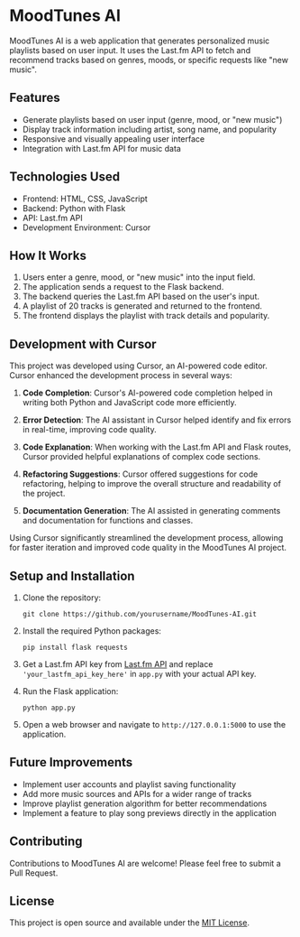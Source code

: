 # MoodTunes AI

MoodTunes AI is a web application that generates personalized music playlists based on user input. It uses the Last.fm API to fetch and recommend tracks based on genres, moods, or specific requests like "new music".

## Features

- Generate playlists based on user input (genre, mood, or "new music")
- Display track information including artist, song name, and popularity
- Responsive and visually appealing user interface
- Integration with Last.fm API for music data

## Technologies Used

- Frontend: HTML, CSS, JavaScript
- Backend: Python with Flask
- API: Last.fm API
- Development Environment: Cursor

## How It Works

1. Users enter a genre, mood, or "new music" into the input field.
2. The application sends a request to the Flask backend.
3. The backend queries the Last.fm API based on the user's input.
4. A playlist of 20 tracks is generated and returned to the frontend.
5. The frontend displays the playlist with track details and popularity.

## Development with Cursor

This project was developed using Cursor, an AI-powered code editor. Cursor enhanced the development process in several ways:

1. **Code Completion**: Cursor's AI-powered code completion helped in writing both Python and JavaScript code more efficiently.

2. **Error Detection**: The AI assistant in Cursor helped identify and fix errors in real-time, improving code quality.

3. **Code Explanation**: When working with the Last.fm API and Flask routes, Cursor provided helpful explanations of complex code sections.

4. **Refactoring Suggestions**: Cursor offered suggestions for code refactoring, helping to improve the overall structure and readability of the project.

5. **Documentation Generation**: The AI assisted in generating comments and documentation for functions and classes.

Using Cursor significantly streamlined the development process, allowing for faster iteration and improved code quality in the MoodTunes AI project.

## Setup and Installation

1. Clone the repository:
   ```
   git clone https://github.com/yourusername/MoodTunes-AI.git
   ```

2. Install the required Python packages:
   ```
   pip install flask requests
   ```

3. Get a Last.fm API key from [Last.fm API](https://www.last.fm/api/account/create) and replace `'your_lastfm_api_key_here'` in `app.py` with your actual API key.

4. Run the Flask application:
   ```
   python app.py
   ```

5. Open a web browser and navigate to `http://127.0.0.1:5000` to use the application.

## Future Improvements

- Implement user accounts and playlist saving functionality
- Add more music sources and APIs for a wider range of tracks
- Improve playlist generation algorithm for better recommendations
- Implement a feature to play song previews directly in the application

## Contributing

Contributions to MoodTunes AI are welcome! Please feel free to submit a Pull Request.

## License

This project is open source and available under the [MIT License](LICENSE).